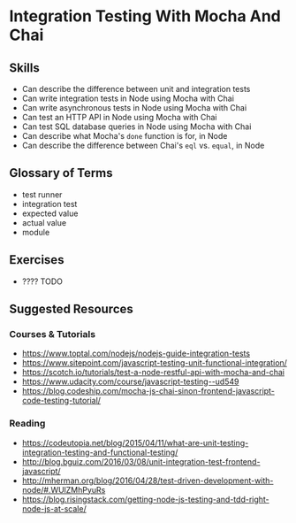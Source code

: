 # Integration Testing With Mocha And Chai

## Skills

- Can describe the difference between unit and integration tests
- Can write integration tests in Node using Mocha with Chai
- Can write asynchronous tests in Node using Mocha with Chai
- Can test an HTTP API in Node using Mocha with Chai
- Can test SQL database queries in Node using Mocha with Chai
- Can describe what Mocha's `done` function is for, in Node
- Can describe the difference between Chai's `eql` vs. `equal`, in Node

## Glossary of Terms

- test runner
- integration test
- expected value
- actual value
- module

## Exercises

- ???? TODO

## Suggested Resources

### Courses & Tutorials
- https://www.toptal.com/nodejs/nodejs-guide-integration-tests
- https://www.sitepoint.com/javascript-testing-unit-functional-integration/
- https://scotch.io/tutorials/test-a-node-restful-api-with-mocha-and-chai
- https://www.udacity.com/course/javascript-testing--ud549
- https://blog.codeship.com/mocha-js-chai-sinon-frontend-javascript-code-testing-tutorial/

### Reading
- https://codeutopia.net/blog/2015/04/11/what-are-unit-testing-integration-testing-and-functional-testing/
- http://blog.bguiz.com/2016/03/08/unit-integration-test-frontend-javascript/
- http://mherman.org/blog/2016/04/28/test-driven-development-with-node/#.WUlZMhPyuRs
- https://blog.risingstack.com/getting-node-js-testing-and-tdd-right-node-js-at-scale/
